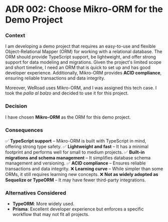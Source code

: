 # ADR 002: Choose Mikro-ORM for the Demo Project

### Context

I am developing a demo project that requires an easy-to-use and flexible Object-Relational Mapper (ORM) for working with a relational database. The ORM should provide TypeScript support, be lightweight, and offer strong support for data modeling and migrations. Given the project's limited scope and short timeline, I need an ORM that is quick to set up and has good developer experience. Additionally, Mikro-ORM provides **ACID compliance**, ensuring reliable transactions and data integrity.

Moreover, WeRoad uses Mikro-ORM, and I was assigned this tech case. I took the _palla al balzo_ and decided to use it for this project.

### Decision

I have chosen **Mikro-ORM** as the ORM for this demo project.

### Consequences

✅ **TypeScript support** – Mikro-ORM is built with TypeScript in mind, offering strong type safety.
✅ **Lightweight and fast** – It has a minimal footprint and performs well for small to medium projects.
✅ **Built-in migrations and schema management** – It simplifies database schema management and versioning.
✅ **ACID compliance** – Ensures reliable transactions and data integrity.
❌ **Learning curve** – While simpler than some ORMs, it still requires learning new concepts.
❌ **Not as widely adopted as Sequelize or TypeORM** – It may have fewer third-party integrations.

### Alternatives Considered

- **TypeORM**: More widely used.
- **Prisma**: Excellent developer experience but enforces a specific workflow that may not fit all projects.
